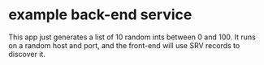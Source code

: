 # example back-end service
This app just generates a list of 10 random ints between 0 and 100.  It runs on a random host and port, and the front-end will use SRV records to discover it.
